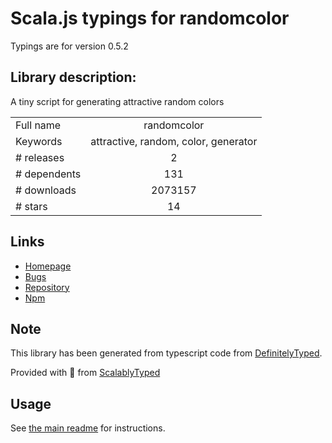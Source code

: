 
# Scala.js typings for randomcolor

Typings are for version 0.5.2

## Library description:
A tiny script for generating attractive random colors

|                    |                 |
| ------------------ | :-------------: |
| Full name          | randomcolor |
| Keywords           | attractive, random, color, generator |
| # releases         | 2 |
| # dependents       | 131 |
| # downloads        | 2073157 |
| # stars            | 14 |

## Links
- [Homepage](https://github.com/davidmerfield/randomColor#readme)
- [Bugs](https://github.com/davidmerfield/randomColor/issues)
- [Repository](https://github.com/davidmerfield/randomColor)
- [Npm](https://www.npmjs.com/package/randomcolor)
    


## Note
This library has been generated from typescript code from [DefinitelyTyped](https://definitelytyped.org).

Provided with :purple_heart: from [ScalablyTyped](https://github.com/oyvindberg/ScalablyTyped)

## Usage
See [the main readme](../../readme.md) for instructions.


